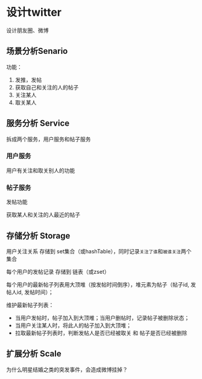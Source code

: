 # 设计twitter

设计朋友圈、微博

## 场景分析Senario

功能：

1. 发推，发帖
2. 获取自己和关注的人的帖子
3. 关注某人
4. 取关某人

## 服务分析 Service

拆成两个服务，用户服务和帖子服务

### 用户服务

用户有关注和取关别人的功能

### 帖子服务

发帖功能

获取某人和关注的人最近的帖子

## 存储分析 Storage

用户关注关系 存储到 set集合（或hashTable），同时记录`关注了谁`和`被谁关注`两个集合

每个用户的发帖记录 存储到 链表（或zset）

每个用户的最新帖子列表用大顶堆（按发帖时间倒序），堆元素为帖子（帖子id, 发帖人id, 发帖时间）；

维护最新帖子列表：

- 当用户发帖时，帖子加入到大顶堆；当用户删帖时，记录帖子被删除状态；
- 当用户关注某人时，将此人的帖子加入到大顶堆；
- 拉取最新帖子列表时，判断发帖人是否已经被取关 和 帖子是否已经被删除

## 扩展分析 Scale

为什么明星结婚之类的突发事件，会造成微博挂掉？


